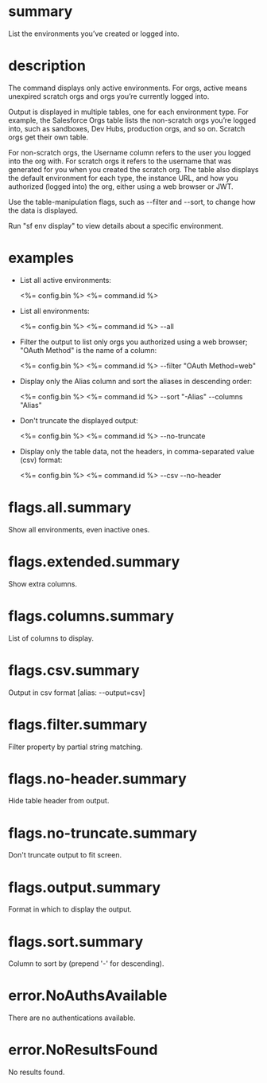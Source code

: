 # summary

List the environments you’ve created or logged into.

# description

The command displays only active environments. For orgs, active means unexpired scratch orgs and orgs you’re currently logged into.

Output is displayed in multiple tables, one for each environment type. For example, the Salesforce Orgs table lists the non-scratch orgs you’re logged into, such as sandboxes, Dev Hubs, production orgs, and so on. Scratch orgs get their own table.

For non-scratch orgs, the Username column refers to the user you logged into the org with. For scratch orgs it refers to the username that was generated for you when you created the scratch org. The table also displays the default environment for each type, the instance URL, and how you authorized (logged into) the org, either using a web browser or JWT.

Use the table-manipulation flags, such as --filter and --sort, to change how the data is displayed.

Run "sf env display" to view details about a specific environment.

# examples

- List all active environments:

  <%= config.bin %> <%= command.id %>

- List all environments:

  <%= config.bin %> <%= command.id %> --all

- Filter the output to list only orgs you authorized using a web browser; "OAuth Method" is the name of a column:

  <%= config.bin %> <%= command.id %> --filter "OAuth Method=web"

- Display only the Alias column and sort the aliases in descending order:

  <%= config.bin %> <%= command.id %> --sort "-Alias" --columns "Alias"

- Don't truncate the displayed output:

  <%= config.bin %> <%= command.id %> --no-truncate

- Display only the table data, not the headers, in comma-separated value (csv) format:

  <%= config.bin %> <%= command.id %> --csv --no-header

# flags.all.summary

Show all environments, even inactive ones. 

# flags.extended.summary

Show extra columns.

# flags.columns.summary

List of columns to display.

# flags.csv.summary

Output in csv format [alias: --output=csv]

# flags.filter.summary

Filter property by partial string matching.

# flags.no-header.summary

Hide table header from output.

# flags.no-truncate.summary

Don't truncate output to fit screen.

# flags.output.summary

Format in which to display the output.

# flags.sort.summary

Column to sort by (prepend '-' for descending).

# error.NoAuthsAvailable

There are no authentications available.

# error.NoResultsFound

No results found.
